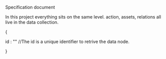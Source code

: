 Specification document

In this project everything sits on the same level. action, assets, relations all live in the data collection. 

{

id : "" //The id is a unique identifier to retrive the data node.

}